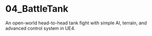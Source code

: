 # 04_BattleTank
An open-world head-to-head tank fight with simple AI, terrain, and advanced control system in UE4. 
